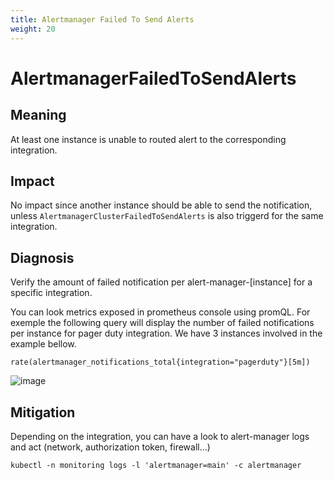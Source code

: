 ```yaml
---
title: Alertmanager Failed To Send Alerts
weight: 20
---
```


# AlertmanagerFailedToSendAlerts

## Meaning

At least one instance is unable to routed alert to the corresponding integration.

## Impact

No impact since another instance should be able to send the notification,
unless `AlertmanagerClusterFailedToSendAlerts` is also triggerd for the same integration.

## Diagnosis

Verify the amount of failed notification per alert-manager-[instance] for
a specific integration.

You can look metrics exposed in prometheus console using promQL.
For exemple the following query will display the number of failed
notifications per instance for pager duty integration.
We have 3 instances involved in the example bellow.

```promql
rate(alertmanager_notifications_total{integration="pagerduty"}[5m])
```

![image](https://user-images.githubusercontent.com/3153333/143552468-ff573f1a-19a6-44ea-9c85-631687d01bf9.png)


## Mitigation

Depending on the integration, you can have a look to alert-manager logs
and act (network, authorization token, firewall...)

```shell
kubectl -n monitoring logs -l 'alertmanager=main' -c alertmanager
```
